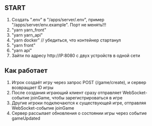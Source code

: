 ## START

1. Создать ".env" в "/apps/server/.env", пример "/apps/server/env.example". Порт не менять!!!
2. "yarn yarn_front"
3. "yarn yarn_api"
4. "yarn docker" // убедиться, что контейнер стартанул
5. "yarn front"
6. "yarn api"
7. Зайти по адресу http://IP:8080 с двух устройств в одной сети

## Как работает

1.  Игрок создаёт игру через запрос POST (/game/create), и сервер возвращает ID игры
2.  После создания играющий клиент сразу отправляет WebSocket-событие joinGame, чтобы зарегистрироваться в игре
3.  Другие игроки подключаются к существующей игре, отправляя WebSocket-событие joinGame
4.  Сервер рассылает обновления о состоянии игры через событие gameUpdated
